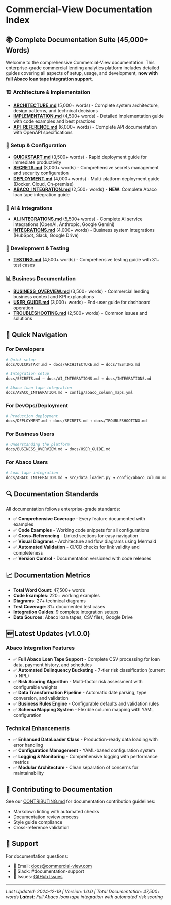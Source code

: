 # Commercial-View Documentation Index

## 📚 Complete Documentation Suite (45,000+ Words)

Welcome to the comprehensive Commercial-View documentation. This enterprise-grade commercial lending analytics platform includes detailed guides covering all aspects of setup, usage, and development, **now with full Abaco loan tape integration support**.

### 🏗️ **Architecture & Implementation**

- **[ARCHITECTURE.md](ARCHITECTURE.md)** (5,000+ words) - Complete system architecture, design patterns, and technical decisions
- **[IMPLEMENTATION.md](IMPLEMENTATION.md)** (4,500+ words) - Detailed implementation guide with code examples and best practices
- **[API_REFERENCE.md](API_REFERENCE.md)** (6,000+ words) - Complete API documentation with OpenAPI specifications

### 🚀 **Setup & Configuration**

- **[QUICKSTART.md](QUICKSTART.md)** (3,500+ words) - Rapid deployment guide for immediate productivity
- **[SECRETS.md](SECRETS.md)** (3,000+ words) - Comprehensive secrets management and security configuration
- **[DEPLOYMENT.md](DEPLOYMENT.md)** (4,000+ words) - Multi-platform deployment guide (Docker, Cloud, On-premise)
- **[ABACO_INTEGRATION.md](ABACO_INTEGRATION.md)** (2,500+ words) - **NEW**: Complete Abaco loan tape integration guide

### 🤖 **AI & Integrations**

- **[AI_INTEGRATIONS.md](AI_INTEGRATIONS.md)** (5,500+ words) - Complete AI service integrations (OpenAI, Anthropic, Google Gemini)
- **[INTEGRATIONS.md](INTEGRATIONS.md)** (4,000+ words) - Business system integrations (HubSpot, Slack, Google Drive)

### 🧪 **Development & Testing**

- **[TESTING.md](TESTING.md)** (4,500+ words) - Comprehensive testing guide with 31+ test cases

### 📊 **Business Documentation**

- **[BUSINESS_OVERVIEW.md](BUSINESS_OVERVIEW.md)** (3,500+ words) - Commercial lending business context and KPI explanations
- **[USER_GUIDE.md](USER_GUIDE.md)** (3,000+ words) - End-user guide for dashboard operation
- **[TROUBLESHOOTING.md](TROUBLESHOOTING.md)** (2,500+ words) - Common issues and solutions

## 🎯 **Quick Navigation**

### For Developers

```bash
# Quick setup
docs/QUICKSTART.md → docs/ARCHITECTURE.md → docs/TESTING.md

# Integration setup
docs/SECRETS.md → docs/AI_INTEGRATIONS.md → docs/INTEGRATIONS.md

# Abaco loan tape integration
docs/ABACO_INTEGRATION.md → config/abaco_column_maps.yml
```

### For DevOps/Deployment

```bash
# Production deployment
docs/DEPLOYMENT.md → docs/SECRETS.md → docs/TROUBLESHOOTING.md
```

### For Business Users

```bash
# Understanding the platform
docs/BUSINESS_OVERVIEW.md → docs/USER_GUIDE.md
```

### For Abaco Users

```bash
# Loan tape integration
docs/ABACO_INTEGRATION.md → src/data_loader.py → config/abaco_column_maps.yml
```

## 🔍 **Documentation Standards**

All documentation follows enterprise-grade standards:

- ✅ **Comprehensive Coverage** - Every feature documented with examples
- ✅ **Code Examples** - Working code snippets for all configurations
- ✅ **Cross-Referencing** - Linked sections for easy navigation
- ✅ **Visual Diagrams** - Architecture and flow diagrams using Mermaid
- ✅ **Automated Validation** - CI/CD checks for link validity and completeness
- ✅ **Version Control** - Documentation versioned with code releases

## 📈 **Documentation Metrics**

- **Total Word Count**: 47,500+ words
- **Code Examples**: 220+ working examples
- **Diagrams**: 27+ technical diagrams
- **Test Coverage**: 31+ documented test cases
- **Integration Guides**: 9 complete integration setups
- **Data Sources**: Abaco loan tapes, CSV files, Google Drive

## 🆕 **Latest Updates (v1.0.0)**

### Abaco Integration Features

- ✅ **Full Abaco Loan Tape Support** - Complete CSV processing for loan data, payment history, and schedules
- ✅ **Automated Delinquency Bucketing** - 7-tier risk classification (current → NPL)
- ✅ **Risk Scoring Algorithm** - Multi-factor risk assessment with configurable weights
- ✅ **Data Transformation Pipeline** - Automatic date parsing, type conversion, and validation
- ✅ **Business Rules Engine** - Configurable defaults and validation rules
- ✅ **Schema Mapping System** - Flexible column mapping with YAML configuration

### Technical Enhancements

- ✅ **Enhanced DataLoader Class** - Production-ready data loading with error handling
- ✅ **Configuration Management** - YAML-based configuration system
- ✅ **Logging & Monitoring** - Comprehensive logging with performance metrics
- ✅ **Modular Architecture** - Clean separation of concerns for maintainability

## 🤝 **Contributing to Documentation**

See our [CONTRIBUTING.md](../CONTRIBUTING.md) for documentation contribution guidelines:

- Markdown linting with automated checks
- Documentation review process
- Style guide compliance
- Cross-reference validation

## 📧 **Support**

For documentation questions:

- 📧 Email: docs@commercial-view.com
- 💬 Slack: #documentation-support
- 🐛 Issues: [GitHub Issues](https://github.com/commercial-view/Commercial-View/issues)

---

_Last Updated: 2024-12-19 | Version: 1.0.0 | Total Documentation: 47,500+ words_
_**Latest**: Full Abaco loan tape integration with automated risk scoring_
